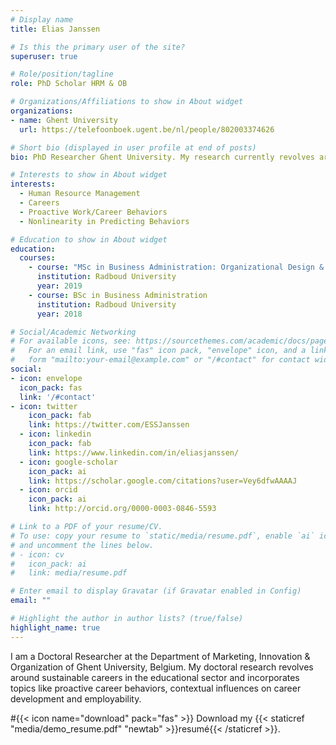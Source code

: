 ```yaml
---
# Display name
title: Elias Janssen

# Is this the primary user of the site?
superuser: true

# Role/position/tagline
role: PhD Scholar HRM & OB

# Organizations/Affiliations to show in About widget
organizations:
- name: Ghent University
  url: https://telefoonboek.ugent.be/nl/people/802003374626

# Short bio (displayed in user profile at end of posts)
bio: PhD Researcher Ghent University. My research currently revolves around sustainable careers and proactive work behaviors.

# Interests to show in About widget
interests:
  - Human Resource Management
  - Careers
  - Proactive Work/Career Behaviors
  - Nonlinearity in Predicting Behaviors

# Education to show in About widget
education:
  courses:
    - course: "MSc in Business Administration: Organizational Design & Development"
      institution: Radboud University
      year: 2019
    - course: BSc in Business Administration
      institution: Radboud University
      year: 2018

# Social/Academic Networking
# For available icons, see: https://sourcethemes.com/academic/docs/page-builder/#icons
#   For an email link, use "fas" icon pack, "envelope" icon, and a link in the
#   form "mailto:your-email@example.com" or "/#contact" for contact widget.
social:
- icon: envelope
  icon_pack: fas
  link: '/#contact'
- icon: twitter
    icon_pack: fab
    link: https://twitter.com/ESSJanssen
  - icon: linkedin
    icon_pack: fab
    link: https://www.linkedin.com/in/eliasjanssen/
  - icon: google-scholar
    icon_pack: ai
    link: https://scholar.google.com/citations?user=Vey6dfwAAAAJ
  - icon: orcid
    icon_pack: ai
    link: http://orcid.org/0000-0003-0846-5593

# Link to a PDF of your resume/CV.
# To use: copy your resume to `static/media/resume.pdf`, enable `ai` icons in `params.toml`, 
# and uncomment the lines below.
# - icon: cv
#   icon_pack: ai
#   link: media/resume.pdf

# Enter email to display Gravatar (if Gravatar enabled in Config)
email: ""

# Highlight the author in author lists? (true/false)
highlight_name: true
---
```

I am a Doctoral Researcher at the Department of Marketing, Innovation & Organization of Ghent University, Belgium. My doctoral research revolves around sustainable careers in the educational sector and incorporates topics like proactive career behaviors, contextual influences on career development and employability.

#{{< icon name="download" pack="fas" >}} Download my {{< staticref "media/demo_resume.pdf" "newtab" >}}resumé{{< /staticref >}}.
